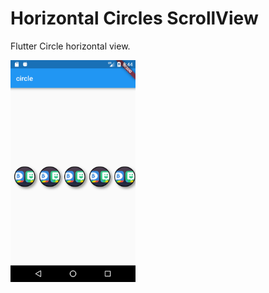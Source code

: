 # Horizontal Circles ScrollView

Flutter Circle horizontal view.

<img src="./image.png"  width="200"/>
